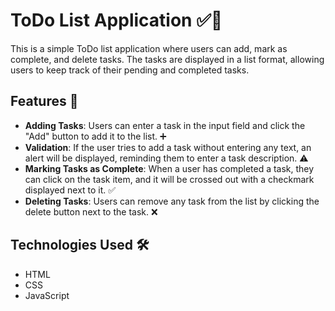 
# ToDo List Application ✅📝

This is a simple ToDo list application where users can add, mark as complete, and delete tasks. The tasks are displayed in a list format, allowing users to keep track of their pending and completed tasks.

## Features 🚀

- **Adding Tasks**: Users can enter a task in the input field and click the "Add" button to add it to the list. ➕
- **Validation**: If the user tries to add a task without entering any text, an alert will be displayed, reminding them to enter a task description. ⚠️
- **Marking Tasks as Complete**: When a user has completed a task, they can click on the task item, and it will be crossed out with a checkmark displayed next to it. ✅
- **Deleting Tasks**: Users can remove any task from the list by clicking the delete button next to the task. ❌

## Technologies Used 🛠️

- HTML
- CSS
- JavaScript

